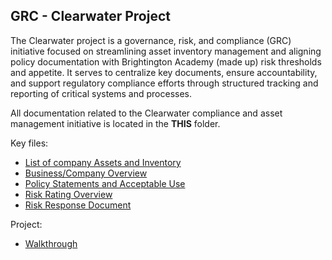 ## GRC - Clearwater Project

The Clearwater project is a governance, risk, and compliance (GRC) initiative focused on streamlining asset inventory management and aligning policy documentation with Brightington Academy (made up) risk thresholds and appetite. It serves to centralize key documents, ensure accountability, and support regulatory compliance efforts through structured tracking and reporting of critical systems and processes.

All documentation related to the Clearwater compliance and asset management initiative is located in the **THIS** folder.

Key files:
- [List of company Assets and Inventory](Assest_Inventory.pdf)
- [Business/Company Overview](BrightingtonAcademy2025.pdf)
- [Policy Statements and Acceptable Use](PolicyStatementsEthanByrd.pdf)
- [Risk Rating Overview](Risk_Rating.pdf)
- [Risk Response Document](Risk_Response.pdf)

Project:
- [Walkthrough](Walkthrough.md)

